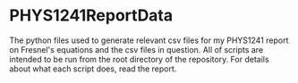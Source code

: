 # PHYS1241ReportData
The python files used to generate relevant csv files for my PHYS1241 report on Fresnel's equations and the csv files in question.
All of scripts are intended to be run from the root directory of the repository. For details about what each script does, read the report.
